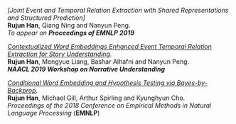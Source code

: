 _[Joint Event and Temporal Relation Extraction with Shared Representations and Structured Prediction]_ <br/>
**Rujun Han**, Qiang Ning and Nanyun Peng. <br/>
_To appear on **Proceedings of EMNLP 2019**_

_[Contextualized Word Embeddings Enhanced Event Temporal Relation Extraction for Story Understanding](https://arxiv.org/abs/1904.11942)._ <br/>
**Rujun Han**, Mengyue Liang, Bashar Alhafni and Nanyun Peng. <br/>
_**NAACL 2019 Workshop on Narrative Understanding**_

_[Conditional Word Embedding and Hypothesis Testing via Bayes-by-Backprop](http://aclweb.org/anthology/D18-1527)._ <br/>
**Rujun Han**, Michael Gill, Arthur Spirling and Kyunghyun Cho. <br/>
_Proceedings of the 2018 Conference on Empirical Methods in Natural Language Processing_ (**EMNLP**)
